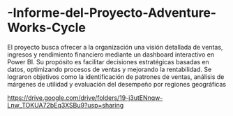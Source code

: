 # -Informe-del-Proyecto-Adventure-Works-Cycle
El proyecto busca ofrecer a la organización una visión detallada de ventas, ingresos y rendimiento financiero mediante un dashboard interactivo en Power BI. Su propósito es facilitar decisiones estratégicas basadas en datos, optimizando procesos de ventas y mejorando la rentabilidad. Se lograron objetivos como la identificación de patrones de ventas, análisis de márgenes de utilidad y evaluación del desempeño por regiones geográficas

https://drive.google.com/drive/folders/19-j3utENnqw-Lnw_TOKUA72bEq3XSBu9?usp=sharing
